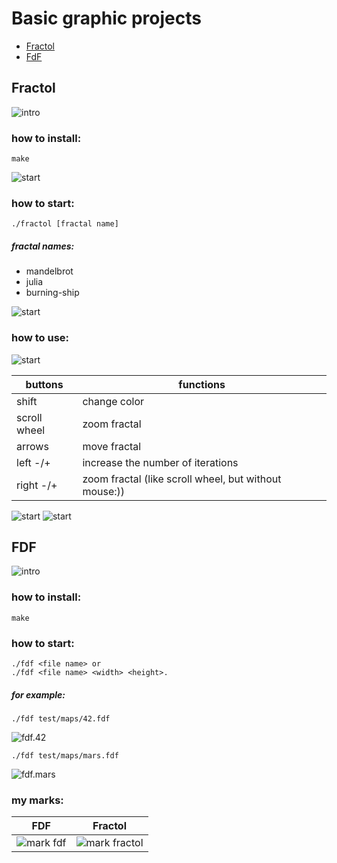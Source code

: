 # Basic graphic projects
- [Fractol](#id-section1)
- [FdF](#id-section2)

## Fractol <div id='id-section1'/>
![intro](https://github.com/odnaks/settings/blob/master/screens/fractol%20intr.png)

### how to install:
```shell
make
```
![start](https://github.com/odnaks/settings/blob/master/screens/fractal%20ssc.png)

### how to start:
```shell
./fractol [fractal name]
```
##### fractal names: 
* mandelbrot
* julia
* burning-ship

![start](https://github.com/odnaks/settings/blob/master/screens/fractal%20ss.png)

### how to use:
![start](https://github.com/odnaks/settings/blob/master/screens/Screen%20Shot%202019-02-15%20at%2011.44.50.png)

buttons  | functions
----------------|----------------------
shift      | change color
scroll wheel      | zoom fractal
arrows  | move fractal
left -/+     | increase the number of iterations
right -/+     | zoom fractal (like scroll wheel, but without mouse:))

![start](https://github.com/odnaks/settings/blob/master/screens/Screen%20Shot%202019-02-15%20at%2011.45.21.png)
![start](https://github.com/odnaks/settings/blob/master/screens/Screen%20Shot%202019-02-15%20at%2011.46.35.png)

<div id='id-section2'/>

## FDF
![intro](https://github.com/odnaks/settings/blob/master/screens/fdf%20intro.png)
### how to install:
```shell
make
```
### how to start:
```shell
./fdf <file name> or 
./fdf <file name> <width> <height>.
```
##### for example: 
```shell
./fdf test/maps/42.fdf
```
![fdf.42](https://github.com/odnaks/settings/blob/master/screens/Screen%20Shot%202019-02-15%20at%2012.15.04.png)

```shell
./fdf test/maps/mars.fdf
```
![fdf.mars](https://github.com/odnaks/settings/blob/master/screens/fdf%20mars.png)

### my marks:
FDF  | Fractol
----------------|----------------------
![mark fdf](https://github.com/odnaks/settings/blob/master/screens/mark%20fdf.png)       | ![mark fractol](https://github.com/odnaks/settings/blob/master/screens/mark%20fractol.png)
